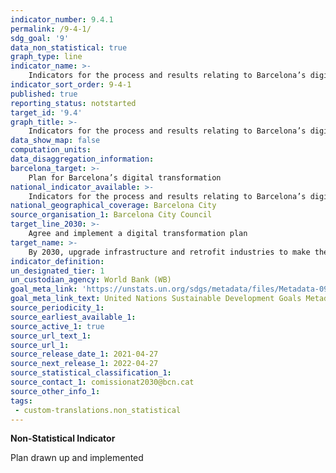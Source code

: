 ```yaml
---
indicator_number: 9.4.1
permalink: /9-4-1/
sdg_goal: '9'
data_non_statistical: true
graph_type: line
indicator_name: >-
    Indicators for the process and results relating to Barcelona’s digital transformation plan
indicator_sort_order: 9-4-1
published: true
reporting_status: notstarted
target_id: '9.4'
graph_title: >-
    Indicators for the process and results relating to Barcelona’s digital transformation plan
data_show_map: false
computation_units: 
data_disaggregation_information:
barcelona_target: >-
    Plan for Barcelona’s digital transformation
national_indicator_available: >-
    Indicators for the process and results relating to Barcelona’s digital transformation plan
national_geographical_coverage: Barcelona City
source_organisation_1: Barcelona City Council
target_line_2030: >-
    Agree and implement a digital transformation plan
target_name: >-
    By 2030, upgrade infrastructure and retrofit industries to make them sustainable, with increased resource-use efficiency and greater adoption of clean and environmentally-sound technologies and industrial processes, with all countries taking action in accordance with their respective capabilities
indicator_definition:
un_designated_tier: 1
un_custodian_agency: World Bank (WB)
goal_meta_link: 'https://unstats.un.org/sdgs/metadata/files/Metadata-09-04-01.pdf'
goal_meta_link_text: United Nations Sustainable Development Goals Metadata (pdf 894kB)
source_periodicity_1: 
source_earliest_available_1: 
source_active_1: true
source_url_text_1:
source_url_1: 
source_release_date_1: 2021-04-27
source_next_release_1: 2022-04-27
source_statistical_classification_1: 
source_contact_1: comissionat2030@bcn.cat
source_other_info_1: 
tags:
 - custom-translations.non_statistical
---
```

**Non-Statistical Indicator**

Plan drawn up and implemented